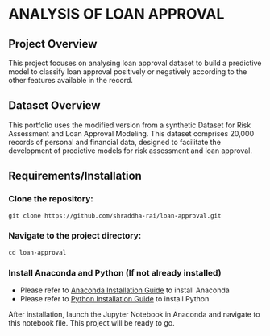 # ANALYSIS OF LOAN APPROVAL
## Project Overview

This project focuses on analysing loan approval dataset to build a predictive model to classify loan approval positively or negatively according to the other features available in the record.

## Dataset Overview
This portfolio uses the modified version from a synthetic Dataset for Risk Assessment and Loan Approval Modeling. This dataset comprises 20,000 records of personal and financial data, designed to facilitate the development of predictive models for risk assessment and loan approval.

## Requirements/Installation
### Clone the repository:
   ```
   git clone https://github.com/shraddha-rai/loan-approval.git
  ```
### Navigate to the project directory:
   
    cd loan-approval

### Install Anaconda and Python (If not already installed)
- Please refer to [Anaconda Installation Guide](https://docs.anaconda.com/anaconda/install/) to install Anaconda
- Please refer to [Python Installation Guide](https://www.python.org/downloads/) to install Python

After installation, launch the Jupyter Notebook in Anaconda and navigate to this notebook file. This project will be ready to go.

    
